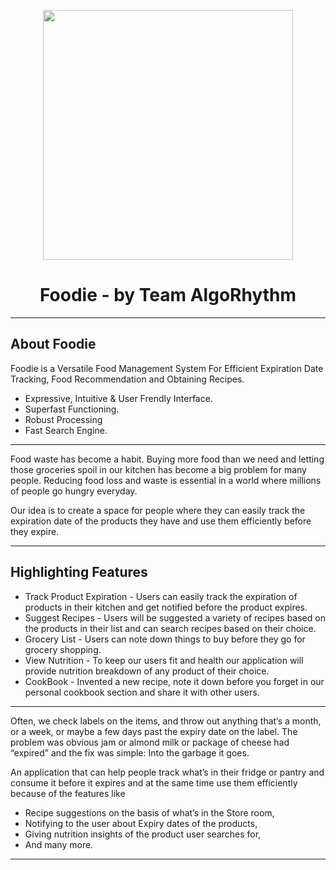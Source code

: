 <p align="center"><a href="https://laravel.com" target="_blank"><img src="public/images/logo/foodie_no_bg_2.png" width="400"></a></p>

<h1 align="center"> Foodie - by Team AlgoRhythm </h1>

<hr>

## About Foodie

Foodie is a Versatile Food Management System For Efficient Expiration Date Tracking, Food Recommendation and Obtaining Recipes.

- Expressive, Intuitive & User Frendly Interface.
- Superfast Functioning.
- Robust Processing
- Fast Search Engine.

<hr>

Food waste has become a habit. Buying more food than we need and letting those groceries spoil in our kitchen has become a big problem for many people. Reducing food loss and waste is essential in a world where millions of people go hungry everyday.

Our idea is to create a space for people where they can easily track the expiration date of the products they have and use them efficiently before they expire.

<hr>

## Highlighting Features
- Track Product Expiration - Users can easily track the expiration of products in their kitchen and get notified before the product expires.
- Suggest Recipes - Users will be suggested a variety of recipes based on the products in their list and can search recipes based on their choice.
- Grocery List - Users can note down things to buy before they go for grocery shopping.
- View Nutrition - To keep our users  fit and health our application will provide nutrition breakdown of any product of their choice.
- CookBook - Invented a new recipe, note it down before you forget in our personal cookbook section and share it with other users.

<hr>

Often, we check labels on the items, and throw out anything that’s a month, or a week, or maybe a few days past the expiry date on the label. 
The problem was obvious  jam or almond milk or package of cheese had “expired” and the fix was simple: Into the garbage it goes.


An application that can help people track what’s in their fridge or pantry and consume it before it expires and at the same time use them efficiently because of the features like 
- Recipe suggestions on the basis of what’s in the Store room,
- Notifying to the user about Expiry dates of the products,
- Giving nutrition insights of the product user searches for, 
- And many more.

<hr>
